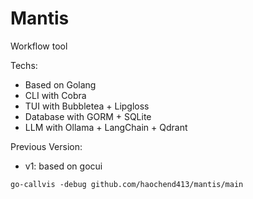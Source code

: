 # Mantis
Workflow tool

Techs: 
- Based on Golang
- CLI with Cobra
- TUI with Bubbletea + Lipgloss
- Database with GORM + SQLite
- LLM with Ollama + LangChain + Qdrant

Previous Version: 
- v1: based on gocui 

`go-callvis -debug github.com/haochend413/mantis/main`
